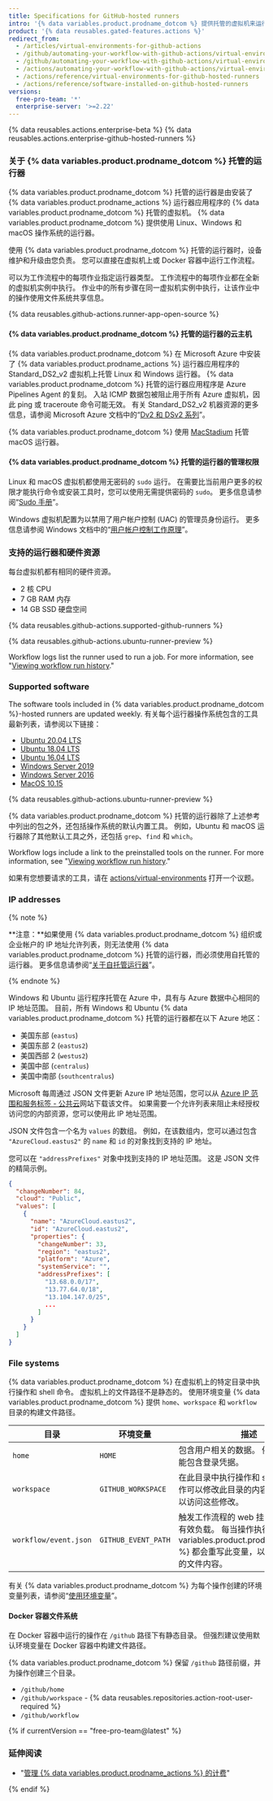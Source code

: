 ```yaml
---
title: Specifications for GitHub-hosted runners
intro: '{% data variables.product.prodname_dotcom %} 提供托管的虚拟机来运行工作流程。 虚拟机包含可供 {% data variables.product.prodname_actions %} 使用的工具、包和设置。'
product: '{% data reusables.gated-features.actions %}'
redirect_from:
  - /articles/virtual-environments-for-github-actions
  - /github/automating-your-workflow-with-github-actions/virtual-environments-for-github-actions
  - /github/automating-your-workflow-with-github-actions/virtual-environments-for-github-hosted-runners
  - /actions/automating-your-workflow-with-github-actions/virtual-environments-for-github-hosted-runners
  - /actions/reference/virtual-environments-for-github-hosted-runners
  - /actions/reference/software-installed-on-github-hosted-runners
versions:
  free-pro-team: '*'
  enterprise-server: '>=2.22'
---
```


{% data reusables.actions.enterprise-beta %}
{% data reusables.actions.enterprise-github-hosted-runners %}

### 关于 {% data variables.product.prodname_dotcom %} 托管的运行器

{% data variables.product.prodname_dotcom %} 托管的运行器是由安装了 {% data variables.product.prodname_actions %} 运行器应用程序的 {% data variables.product.prodname_dotcom %} 托管的虚拟机。 {% data variables.product.prodname_dotcom %} 提供使用 Linux、Windows 和 macOS 操作系统的运行器。

使用 {% data variables.product.prodname_dotcom %} 托管的运行器时，设备维护和升级由您负责。 您可以直接在虚拟机上或 Docker 容器中运行工作流程。

可以为工作流程中的每项作业指定运行器类型。 工作流程中的每项作业都在全新的虚拟机实例中执行。 作业中的所有步骤在同一虚拟机实例中执行，让该作业中的操作使用文件系统共享信息。

{% data reusables.github-actions.runner-app-open-source %}

#### {% data variables.product.prodname_dotcom %} 托管的运行器的云主机

{% data variables.product.prodname_dotcom %} 在 Microsoft Azure 中安装了 {% data variables.product.prodname_actions %} 运行器应用程序的 Standard_DS2_v2 虚拟机上托管 Linux 和 Windows 运行器。 {% data variables.product.prodname_dotcom %} 托管的运行器应用程序是 Azure Pipelines Agent 的复刻。 入站 ICMP 数据包被阻止用于所有 Azure 虚拟机，因此 ping 或 traceroute 命令可能无效。 有关 Standard_DS2_v2 机器资源的更多信息，请参阅 Microsoft Azure 文档中的“[Dv2 和 DSv2 系列](https://docs.microsoft.com/en-us/azure/virtual-machines/dv2-dsv2-series#dsv2-series)”。

{% data variables.product.prodname_dotcom %} 使用 [MacStadium](https://www.macstadium.com/) 托管 macOS 运行器。

#### {% data variables.product.prodname_dotcom %} 托管的运行器的管理权限

Linux 和 macOS 虚拟机都使用无密码的 `sudo` 运行。 在需要比当前用户更多的权限才能执行命令或安装工具时，您可以使用无需提供密码的 `sudo`。 更多信息请参阅“[Sudo 手册](https://www.sudo.ws/man/1.8.27/sudo.man.html)”。

Windows 虚拟机配置为以禁用了用户帐户控制 (UAC) 的管理员身份运行。 更多信息请参阅 Windows 文档中的“[用户帐户控制工作原理](https://docs.microsoft.com/en-us/windows/security/identity-protection/user-account-control/how-user-account-control-works)”。

### 支持的运行器和硬件资源

每台虚拟机都有相同的硬件资源。

- 2 核 CPU
- 7 GB RAM 内存
- 14 GB SSD 硬盘空间

{% data reusables.github-actions.supported-github-runners %}

{% data reusables.github-actions.ubuntu-runner-preview %}

Workflow logs list the runner used to run a job. For more information, see "[Viewing workflow run history](/actions/managing-workflow-runs/viewing-workflow-run-history)."

### Supported software

The software tools included in {% data variables.product.prodname_dotcom %}-hosted runners are updated weekly. 有关每个运行器操作系统包含的工具最新列表，请参阅以下链接：

* [Ubuntu 20.04 LTS](https://github.com/actions/virtual-environments/blob/main/images/linux/Ubuntu2004-README.md)
* [Ubuntu 18.04 LTS](https://github.com/actions/virtual-environments/blob/main/images/linux/Ubuntu1804-README.md)
* [Ubuntu 16.04 LTS](https://github.com/actions/virtual-environments/blob/main/images/linux/Ubuntu1604-README.md)
* [Windows Server 2019](https://github.com/actions/virtual-environments/blob/main/images/win/Windows2019-Readme.md)
* [Windows Server 2016](https://github.com/actions/virtual-environments/blob/main/images/win/Windows2016-Readme.md)
* [MacOS 10.15](https://github.com/actions/virtual-environments/blob/main/images/macos/macos-10.15-Readme.md)

{% data reusables.github-actions.ubuntu-runner-preview %}

{% data variables.product.prodname_dotcom %} 托管的运行器除了上述参考中列出的包之外，还包括操作系统的默认内置工具。 例如，Ubuntu 和 macOS 运行器除了其他默认工具之外，还包括 `grep`、`find` 和 `which`。

Workflow logs include a link to the preinstalled tools on the runner. For more information, see "[Viewing workflow run history](/actions/managing-workflow-runs/viewing-workflow-run-history)."

如果有您想要请求的工具，请在 [actions/virtual-environments](https://github.com/actions/virtual-environments) 打开一个议题。

### IP addresses

{% note %}

**注意：**如果使用 {% data variables.product.prodname_dotcom %} 组织或企业帐户的 IP 地址允许列表，则无法使用 {% data variables.product.prodname_dotcom %} 托管的运行器，而必须使用自托管的运行器。 更多信息请参阅“[关于自托管运行器](/actions/hosting-your-own-runners/about-self-hosted-runners)”。

{% endnote %}

Windows 和 Ubuntu 运行程序托管在 Azure 中，具有与 Azure 数据中心相同的 IP 地址范围。 目前，所有 Windows 和 Ubuntu {% data variables.product.prodname_dotcom %} 托管的运行器都在以下 Azure 地区：

- 美国东部 (`eastus`)
- 美国东部 2 (`eastus2`)
- 美国西部 2 (`westus2`)
- 美国中部 (`centralus`)
- 美国中南部 (`southcentralus`)

Microsoft 每周通过 JSON 文件更新 Azure IP 地址范围，您可以从 [Azure IP 范围和服务标签 - 公共云](https://www.microsoft.com/en-us/download/details.aspx?id=56519)网站下载该文件。 如果需要一个允许列表来阻止未经授权访问您的内部资源，您可以使用此 IP 地址范围。

JSON 文件包含一个名为 `values` 的数组。 例如，在该数组内，您可以通过包含 `"AzureCloud.eastus2"` 的 `name` 和 `id` 的对象找到支持的 IP 地址。

您可以在 `"addressPrefixes"` 对象中找到支持的 IP 地址范围。 这是 JSON 文件的精简示例。

```json
{
  "changeNumber": 84,
  "cloud": "Public",
  "values": [
    {
      "name": "AzureCloud.eastus2",
      "id": "AzureCloud.eastus2",
      "properties": {
        "changeNumber": 33,
        "region": "eastus2",
        "platform": "Azure",
        "systemService": "",
        "addressPrefixes": [
          "13.68.0.0/17",
          "13.77.64.0/18",
          "13.104.147.0/25",
          ...
        ]
      }
    }
  ]
}
```

### File systems

{% data variables.product.prodname_dotcom %} 在虚拟机上的特定目录中执行操作和 shell 命令。 虚拟机上的文件路径不是静态的。 使用环境变量 {% data variables.product.prodname_dotcom %} 提供 `home`、`workspace` 和 `workflow` 目录的构建文件路径。

| 目录                    | 环境变量                | 描述                                                                                                        |
| --------------------- | ------------------- | --------------------------------------------------------------------------------------------------------- |
| `home`                | `HOME`              | 包含用户相关的数据。 例如，此目录可能包含登录凭据。                                                                                |
| `workspace`           | `GITHUB_WORKSPACE`  | 在此目录中执行操作和 shell 命令。 操作可以修改此目录的内容，后续操作可以访问这些修改。                                                           |
| `workflow/event.json` | `GITHUB_EVENT_PATH` | 触发工作流程的 web 挂钩事件的 `POST` 有效负载。 每当操作执行时，{% data variables.product.prodname_dotcom %} 都会重写此变量，以隔离操作之间的文件内容。 |

有关 {% data variables.product.prodname_dotcom %} 为每个操作创建的环境变量列表，请参阅“[使用环境变量](/github/automating-your-workflow-with-github-actions/using-environment-variables)”。

#### Docker 容器文件系统

在 Docker 容器中运行的操作在 `/github` 路径下有静态目录。 但强烈建议使用默认环境变量在 Docker 容器中构建文件路径。

{% data variables.product.prodname_dotcom %} 保留 `/github` 路径前缀，并为操作创建三个目录。

- `/github/home`
- `/github/workspace` - {% data reusables.repositories.action-root-user-required %}
- `/github/workflow`

{% if currentVersion == "free-pro-team@latest" %}

### 延伸阅读
- "[管理 {% data variables.product.prodname_actions %} 的计费](/github/setting-up-and-managing-billing-and-payments-on-github/managing-billing-for-github-actions)"

{% endif %}
